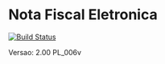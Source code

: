 Nota Fiscal Eletronica
===
[![Build Status](https://api.travis-ci.org/fincatto/nfe.png)](http://travis-ci.org/#!/fincatto/nfe)

Versao: 2.00 PL_006v